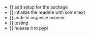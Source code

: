 - [] add setup for the package
- [] intialize the readme with some text
- [] code in organize manner
- [] testing
- [] release it to pypi